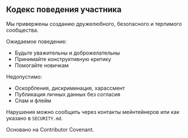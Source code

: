 ## Кодекс поведения участника

Мы привержены созданию дружелюбного, безопасного и терпимого сообщества.

Ожидаемое поведение:
- Будьте уважительны и доброжелательны
- Принимайте конструктивную критику
- Помогайте новичкам

Недопустимо:
- Оскорбления, дискриминация, харассмент
- Публикация личных данных без согласия
- Спам и флейм

Нарушения можно сообщить через контакты мейнтейнеров или как указано в `SECURITY.md`.

Основано на Contributor Covenant.


